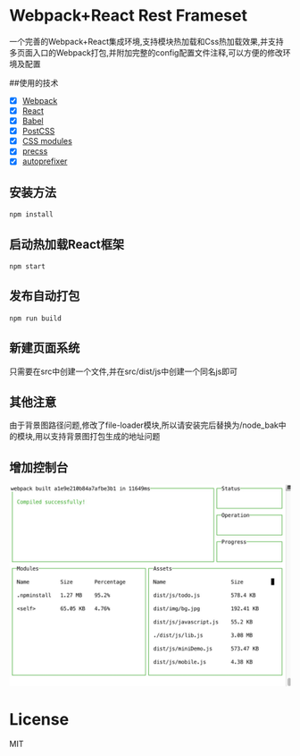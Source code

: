# Webpack+React Rest Frameset 

一个完善的Webpack+React集成环境,支持模块热加载和Css热加载效果,并支持多页面入口的Webpack打包,并附加完整的config配置文件注释,可以方便的修改环境及配置


##使用的技术

- [x] [Webpack](https://webpack.github.io)
- [x] [React](https://facebook.github.io/react/)
- [x] [Babel](https://babeljs.io/)
- [x] [PostCSS](https://github.com/postcss/postcss)
- [x] [CSS modules](https://github.com/outpunk/postcss-modules)
- [x] [precss](https://github.com/jonathantneal/precss)
- [x] [autoprefixer](https://github.com/postcss/autoprefixer)

## 安装方法

```
npm install
```

## 启动热加载React框架

```
npm start
```
## 发布自动打包
```
npm run build 
```

## 新建页面系统
只需要在src中创建一个文件,并在src/dist/js中创建一个同名js即可

## 其他注意
由于背景图路径问题,修改了file-loader模块,所以请安装完后替换为/node_bak中的模块,用以支持背景图打包生成的地址问题

## 增加控制台

![IMG](./MdIMG/1.png)

# License 

MIT

